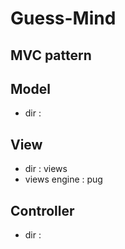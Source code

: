 # Guess-Mind

## MVC pattern

## Model
* dir :

## View
* dir : views
* views engine : pug

## Controller
*  dir :